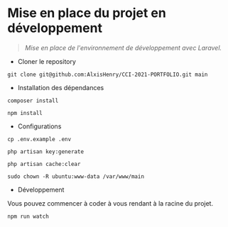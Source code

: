
# Mise en place du projet en développement

> *Mise en place de l'environnement de développement avec Laravel.*

- Cloner le repository

`git clone git@github.com:AlxisHenry/CCI-2021-PORTFOLIO.git main`

- Installation des dépendances

`composer install`

`npm install`

- Configurations

`cp .env.example .env`

`php artisan key:generate`

`php artisan cache:clear`

`sudo chown -R ubuntu:www-data /var/www/main`

- Développement

Vous pouvez commencer à coder à vous rendant à la racine du projet.

`npm run watch`